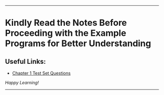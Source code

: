
---

# Kindly Read the Notes Before Proceeding with the Example Programs for Better Understanding

## Useful Links:

- [Chapter 1 Test Set Questions](https://github.com/DipsanaRoy/learn-c-with-practice/main/tree/C001_Test_Set/CHAPTER_1_PRACTICE_SET.pdf)

*Happy Learning!*

---
